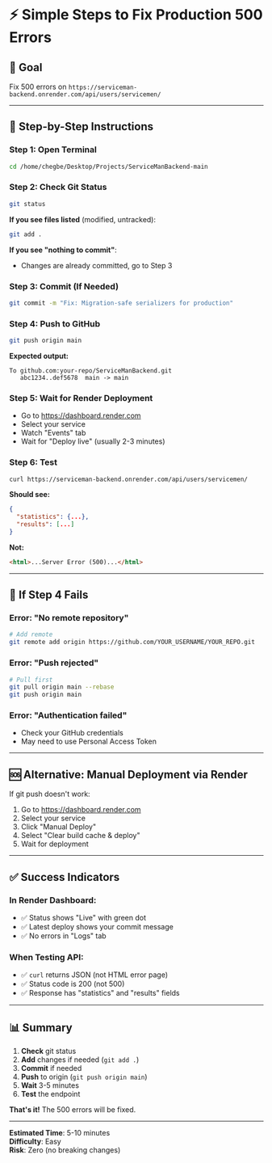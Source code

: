 # ⚡ Simple Steps to Fix Production 500 Errors

## 🎯 Goal
Fix 500 errors on `https://serviceman-backend.onrender.com/api/users/servicemen/`

---

## 📝 Step-by-Step Instructions

### Step 1: Open Terminal
```bash
cd /home/chegbe/Desktop/Projects/ServiceManBackend-main
```

### Step 2: Check Git Status
```bash
git status
```

**If you see files listed** (modified, untracked):
```bash
git add .
```

**If you see "nothing to commit"**:
- Changes are already committed, go to Step 3

### Step 3: Commit (If Needed)
```bash
git commit -m "Fix: Migration-safe serializers for production"
```

### Step 4: Push to GitHub
```bash
git push origin main
```

**Expected output:**
```
To github.com:your-repo/ServiceManBackend.git
   abc1234..def5678  main -> main
```

### Step 5: Wait for Render Deployment
- Go to https://dashboard.render.com
- Select your service
- Watch "Events" tab
- Wait for "Deploy live" (usually 2-3 minutes)

### Step 6: Test
```bash
curl https://serviceman-backend.onrender.com/api/users/servicemen/
```

**Should see:**
```json
{
  "statistics": {...},
  "results": [...]
}
```

**Not:**
```html
<html>...Server Error (500)...</html>
```

---

## 🔧 If Step 4 Fails

### Error: "No remote repository"
```bash
# Add remote
git remote add origin https://github.com/YOUR_USERNAME/YOUR_REPO.git
```

### Error: "Push rejected"
```bash
# Pull first
git pull origin main --rebase
git push origin main
```

### Error: "Authentication failed"
- Check your GitHub credentials
- May need to use Personal Access Token

---

## 🆘 Alternative: Manual Deployment via Render

If git push doesn't work:

1. Go to https://dashboard.render.com
2. Select your service
3. Click "Manual Deploy"
4. Select "Clear build cache & deploy"
5. Wait for deployment

---

## ✅ Success Indicators

### In Render Dashboard:
- ✅ Status shows "Live" with green dot
- ✅ Latest deploy shows your commit message
- ✅ No errors in "Logs" tab

### When Testing API:
- ✅ `curl` returns JSON (not HTML error page)
- ✅ Status code is 200 (not 500)
- ✅ Response has "statistics" and "results" fields

---

## 📊 Summary

1. **Check** git status
2. **Add** changes if needed (`git add .`)
3. **Commit** if needed
4. **Push** to origin (`git push origin main`)
5. **Wait** 3-5 minutes
6. **Test** the endpoint

**That's it!** The 500 errors will be fixed.

---

**Estimated Time**: 5-10 minutes  
**Difficulty**: Easy  
**Risk**: Zero (no breaking changes)

